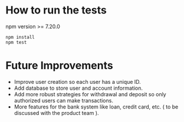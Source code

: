 
# How to run the tests
npm version >= 7.20.0

```
npm install
npm test
```
# Future Improvements

- Improve user creation so each user has a unique ID.
- Add database to store user and account information.
- Add more robust strategies for withdrawal and deposit so only authorized users can make transactions.
- More features for the bank system like loan, credit card, etc. ( to be discussed with the product team ).
  
